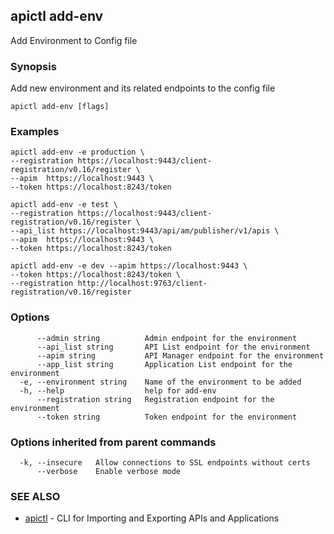 ## apictl add-env

Add Environment to Config file

### Synopsis

Add new environment and its related endpoints to the config file

```
apictl add-env [flags]
```

### Examples

```
apictl add-env -e production \
--registration https://localhost:9443/client-registration/v0.16/register \
--apim  https://localhost:9443 \
--token https://localhost:8243/token

apictl add-env -e test \
--registration https://localhost:9443/client-registration/v0.16/register \
--api_list https://localhost:9443/api/am/publisher/v1/apis \
--apim  https://localhost:9443 \
--token https://localhost:8243/token

apictl add-env -e dev --apim https://localhost:9443 \
--token	https://localhost:8243/token \
--registration http://localhost:9763/client-registration/v0.16/register
```

### Options

```
      --admin string          Admin endpoint for the environment
      --api_list string       API List endpoint for the environment
      --apim string           API Manager endpoint for the environment
      --app_list string       Application List endpoint for the environment
  -e, --environment string    Name of the environment to be added
  -h, --help                  help for add-env
      --registration string   Registration endpoint for the environment
      --token string          Token endpoint for the environment
```

### Options inherited from parent commands

```
  -k, --insecure   Allow connections to SSL endpoints without certs
      --verbose    Enable verbose mode
```

### SEE ALSO

* [apictl](apictl.md)	 - CLI for Importing and Exporting APIs and Applications

